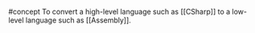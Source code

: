 #concept
To convert a high-level language such as [[CSharp]] to a low-level language such as [[Assembly]].